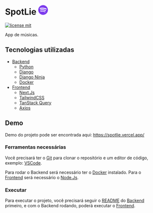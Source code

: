 # SpotLie ![Logo](./.github/media/logo.png)

[![license mit](https://img.shields.io/badge/licence-MIT-blue)](LICENSE)

App de músicas.

## Tecnologias utilizadas

- [Backend](/backend/)
  - [Python](https://www.python.org/)
  - [Django](https://www.djangoproject.com/)
  - [Django Ninja](https://django-ninja.rest-framework.com/)
  - [Docker](https://www.docker.com/)
- [Frontend](/frontend/)
  - [Next.Js](https://nextjs.org/)
  - [TailwindCSS](https://tailwindcss.com/)
  - [TanStack Query](https://tanstack.com/query/latest/)
  - [Axios](https://axios-http.com/)

## Demo

Demo do projeto pode ser encontrada aqui: <https://spotlie.vercel.app/>

### Ferramentas necessárias

Você precisará ter o [Git](https://git-scm.com) para clonar o repositório e um editor de código, exemplo: [VSCode](https://code.visualstudio.com).

Para rodar o Backend será necessário ter o [Docker](https://www.docker.com/) instalado. Para o [Frontend](/frontend/) será necessário o [Node.Js](https://nodejs.org/).

### Executar

Para executar o projeto, você precisará seguir o [README](/backend/README.md) do [Backend](/backend/) primeiro, e com o Backend rodando, poderá executar o [Frontend](/frontend/).
